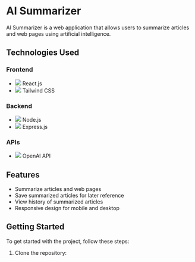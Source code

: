 # AI Summarizer

AI Summarizer is a web application that allows users to summarize articles and web pages using artificial intelligence.

## Technologies Used

### Frontend
- <img src="https://img.icons8.com/plasticine/100/000000/react.png"/> React.js
- <img src="https://img.icons8.com/color/100/000000/tailwindcss.png"/> Tailwind CSS

### Backend
- <img src="https://img.icons8.com/color/100/000000/nodejs.png"/> Node.js
- <img src="https://img.icons8.com/color/100/000000/express.png"/> Express.js

### APIs
- <img src="https://img.icons8.com/color/100/000000/openai.png"/> OpenAI API

## Features
- Summarize articles and web pages
- Save summarized articles for later reference
- View history of summarized articles
- Responsive design for mobile and desktop

## Getting Started
To get started with the project, follow these steps:

1. Clone the repository:
